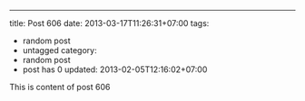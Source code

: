 ---
title: Post 606
date: 2013-03-17T11:26:31+07:00
tags:
  - random post
  - untagged
category:
  - random post
  - post has 0
updated: 2013-02-05T12:16:02+07:00

This is content of post 606